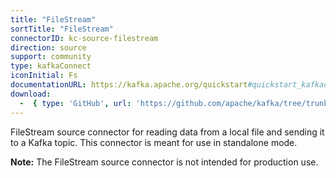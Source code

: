 ```yaml
---
title: "FileStream"
sortTitle: "FileStream"
connectorID: kc-source-filestream
direction: source
support: community
type: kafkaConnect
iconInitial: Fs
documentationURL: https://kafka.apache.org/quickstart#quickstart_kafkaconnect
download:
  -  { type: 'GitHub', url: 'https://github.com/apache/kafka/tree/trunk/connect/file/src/main/java/org/apache/kafka/connect/file' }
---
```


FileStream source connector for reading data from a local file and sending it to a Kafka topic. This connector is meant for use in standalone mode.

**Note:** The FileStream source connector is not intended for production use.